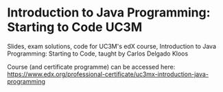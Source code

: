 # Introduction to Java Programming: Starting to Code UC3M
Slides, exam solutions, code for UC3M's edX course, Introduction to Java Programming: Starting to Code, taught by Carlos Delgado Kloos

Course (and certificate programme) can be accessed here: https://www.edx.org/professional-certificate/uc3mx-introduction-java-programming
